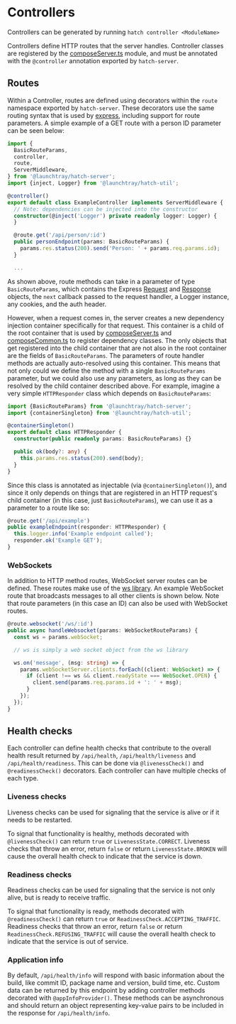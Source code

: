 # Controllers
Controllers can be generated by running `hatch controller <ModuleName>`

Controllers define HTTP routes that the server handles. Controller classes are registered by the 
[composeServer.ts](../../README.md#composeserverts) module, and must be annotated with the `@controller` annotation 
exported by `hatch-server`. 

## Routes
Within a Controller, routes are defined using decorators within the `route` namespace exported by `hatch-server`. These 
decorators use the same routing syntax that is used by [express](https://expressjs.com), including support for route 
parameters. A simple example of a GET route with a person ID parameter can be seen below:

```typescript
import {
  BasicRouteParams,
  controller,
  route,
  ServerMiddleware,
} from '@launchtray/hatch-server';
import {inject, Logger} from '@launchtray/hatch-util';

@controller()
export default class ExampleController implements ServerMiddleware {
  // Note: dependencies can be injected into the constructor
  constructor(@inject('Logger') private readonly logger: Logger) {
  }

  @route.get('/api/person/:id')
  public personEndpoint(params: BasicRouteParams) {
    params.res.status(200).send('Person: ' + params.req.params.id);
  }

  ...
```

As shown above, route methods can take in a parameter of type `BasicRouteParams`, which contains the Express 
[Request](https://expressjs.com/en/api.html#req) and [Response](https://expressjs.com/en/api.html#res) objects, the 
`next` callback passed to the request handler, a Logger instance, any cookies, and the auth header.

However, when a request comes in, the server creates a new dependency injection container specifically for that request.
This container is a child of the root container that is used by [composeServer.ts](../../README.md#composeserverts) and
[composeCommon.ts](../../README.md#composecommonts) to register dependency classes. The only objects that get registered
into the child container that are not also in the root container are the fields of `BasicRouteParams`. The parameters of
route handler methods are actually auto-resolved using this container. This means that not only could we define the 
method with a single `BasicRouteParams` parameter, but we could also use any parameters, as long as they can be resolved 
by the child container described above. For example, imagine a very simple `HTTPResponder` class which depends on 
`BasicRouteParams`:

```typescript
import {BasicRouteParams} from '@launchtray/hatch-server';
import {containerSingleton} from '@launchtray/hatch-util';

@containerSingleton()
export default class HTTPResponder {
  constructor(public readonly params: BasicRouteParams) {}

  public ok(body?: any) {
    this.params.res.status(200).send(body);
  }
}
```
Since this class is annotated as injectable (via `@containerSingleton()`), and since it only depends on things that are
registered in an HTTP request's child container (in this case, just `BasicRouteParams`), we can use it as a parameter to
a route like so:

```typescript
@route.get('/api/example')
public exampleEndpoint(responder: HTTPResponder) {
  this.logger.info('Example endpoint called');
  responder.ok('Example GET');
}
```

### WebSockets
In addition to HTTP method routes, WebSocket server routes can be defined. These routes make use of the 
[ws library](https://github.com/websockets/ws). An example WebSocket route that broadcasts messages to all other clients
is shown below. Note that route parameters (in this case an ID) can also be used with WebSocket routes.

```typescript
@route.websocket('/ws/:id')
public async handleWebsocket(params: WebSocketRouteParams) {
  const ws = params.webSocket; 

  // ws is simply a web socket object from the ws library

  ws.on('message', (msg: string) => {
    params.webSocketServer.clients.forEach((client: WebSocket) => {
      if (client !== ws && client.readyState === WebSocket.OPEN) {
        client.send(params.req.params.id + ': ' + msg);
      }
    });
  });
}
```

## Health checks
Each controller can define health checks that contribute to the overall health result returned by `/api/health`,
`/api/health/liveness` and `/api/health/readiness`. This can be done via `@livenessCheck()` and `@readinessCheck()`
decorators. Each controller can have multiple checks of each type.

### Liveness checks
Liveness checks can be used for signaling that the service is alive or if it needs to be restarted.

To signal that functionality is healthy, methods decorated with `@livenessCheck()` can return `true` or 
`LivenessState.CORRECT`. Liveness checks that throw an error, return `false` or return `LivenessState.BROKEN` will cause 
the overall health check to indicate that the service is down.

### Readiness checks
Readiness checks can be used for signaling that the service is not only alive, but is ready to receive traffic.

To signal that functionality is ready, methods decorated with `@readinessCheck()` can return `true` or 
`ReadinessCheck.ACCEPTING_TRAFFIC`. Readiness checks that throw an error, return `false` or return 
`ReadinessCheck.REFUSING_TRAFFIC` will cause the overall health check to indicate that the service is out of service.

### Application info
By default, `/api/health/info` will respond with basic information about the build, like commit ID, package name and
version, build time, etc. Custom data can be returned by this endpoint by adding controller methods decorated with
`@appInfoProvider()`. These methods can be asynchronous and should return an object representing key-value pairs to be
included in the response for `/api/health/info`.
